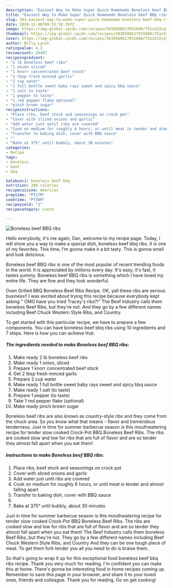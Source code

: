 ```yaml
---
description: "Easiest Way to Make Super Quick Homemade Boneless beef BBQ ribs"
title: "Easiest Way to Make Super Quick Homemade Boneless beef BBQ ribs"
slug: 283-easiest-way-to-make-super-quick-homemade-boneless-beef-bbq-ribs
date: 2020-12-06T09:51:58.707Z
image: https://img-global.cpcdn.com/recipes/5038588617031680/751x532cq70/boneless-beef-bbq-ribs-recipe-main-photo.jpg
thumbnail: https://img-global.cpcdn.com/recipes/5038588617031680/751x532cq70/boneless-beef-bbq-ribs-recipe-main-photo.jpg
cover: https://img-global.cpcdn.com/recipes/5038588617031680/751x532cq70/boneless-beef-bbq-ribs-recipe-main-photo.jpg
author: Billy Lynch
ratingvalue: 4.3
reviewcount: 28487
recipeingredient:
- "2 lb boneless beef ribs"
- "1 onion sliced"
- "1 knorr concentrated beef stock"
- "2 tbsp fresh minced garlic"
- "2 cup water"
- "1 full bottle sweet baby rays sweet and spicy bbq sauce"
- "1 salt to taste"
- "1 pepper to taste"
- "1 red pepper flake optional"
- "pinch brown sugar"
recipeinstructions:
- "Place ribs, beef stock and seasonings on crock pot"
- "Cover with sliced onions and garlic"
- "Add water just until ribs are covered"
- "Cook on medium for roughly 6 hours, or until meat is tender and almost falling apart"
- "Transfer to baking dish, cover with BBQ sauce"
- ""
- "Bake at 375° until bubbly, about 30 minutes"
categories:
- Recipe
tags:
- boneless
- beef
- bbq

katakunci: boneless beef bbq 
nutrition: 209 calories
recipecuisine: American
preptime: "PT17M"
cooktime: "PT38M"
recipeyield: "1"
recipecategory: Lunch

---
```



![Boneless beef BBQ ribs](https://img-global.cpcdn.com/recipes/5038588617031680/751x532cq70/boneless-beef-bbq-ribs-recipe-main-photo.jpg)

Hello everybody, it's me again, Dan, welcome to my recipe page. Today, I will show you a way to make a special dish, boneless beef bbq ribs. It is one of my favorites. This time, I'm gonna make it a bit tasty. This is gonna smell and look delicious.

Boneless beef BBQ ribs is one of the most popular of recent trending foods in the world. It is appreciated by millions every day. It's easy, it's fast, it tastes yummy. Boneless beef BBQ ribs is something which I have loved my entire life. They are fine and they look wonderful.

Oven Grilled BBQ Boneless Beef Ribs Recipe. OK, yall these ribs are serious business!! I was excited about trying this recipe because everybody kept asking &#34; OMG have you tried Tracey&#39;s ribs?!&#34; The Beef Industry calls them boneless Beef Ribs, but they&#39;re not. And they go by a few different names including Beef Chuck Western Style Ribs, and Country.


To get started with this particular recipe, we have to prepare a few components. You can have boneless beef bbq ribs using 10 ingredients and 7 steps. Here is how you can achieve that.

<!--inarticleads1-->

##### The ingredients needed to make Boneless beef BBQ ribs:

1. Make ready 2 lb boneless beef ribs
1. Make ready 1 onion, sliced
1. Prepare 1 knorr concentrated beef stock
1. Get 2 tbsp fresh minced garlic
1. Prepare 2 cup water
1. Make ready 1 full bottle sweet baby rays sweet and spicy bbq sauce
1. Make ready 1 salt (to taste)
1. Prepare 1 pepper (to taste)
1. Take 1 red pepper flake (optional)
1. Make ready pinch brown sugar


Boneless beef ribs are also known as country-style ribs and they come from the chuck area. So you know what that means - flavor and tremendous tenderness. Just in time for summer barbecue season is this mouthwatering recipe for tender slow cooked Crock-Pot BBQ Boneless Beef Ribs. The ribs are cooked slow and low for ribs that are full of flavor and are so tender they almost fall apart when you eat them! 

<!--inarticleads2-->

##### Instructions to make Boneless beef BBQ ribs:

1. Place ribs, beef stock and seasonings on crock pot
1. Cover with sliced onions and garlic
1. Add water just until ribs are covered
1. Cook on medium for roughly 6 hours, or until meat is tender and almost falling apart
1. Transfer to baking dish, cover with BBQ sauce
1. 
1. Bake at 375° until bubbly, about 30 minutes


Just in time for summer barbecue season is this mouthwatering recipe for tender slow cooked Crock-Pot BBQ Boneless Beef Ribs. The ribs are cooked slow and low for ribs that are full of flavor and are so tender they almost fall apart when you eat them! The Beef Industry calls them boneless Beef Ribs, but they&#39;re not. They go by a few different names including Beef Chuck Western Style Ribs, and Country And they can be one tough piece of meat. To get them fork tender you all you need to do is braise them. 

So that's going to wrap it up for this exceptional food boneless beef bbq ribs recipe. Thank you very much for reading. I'm confident you can make this at home. There's gonna be interesting food in home recipes coming up. Remember to save this page in your browser, and share it to your loved ones, friends and colleague. Thank you for reading. Go on get cooking!
